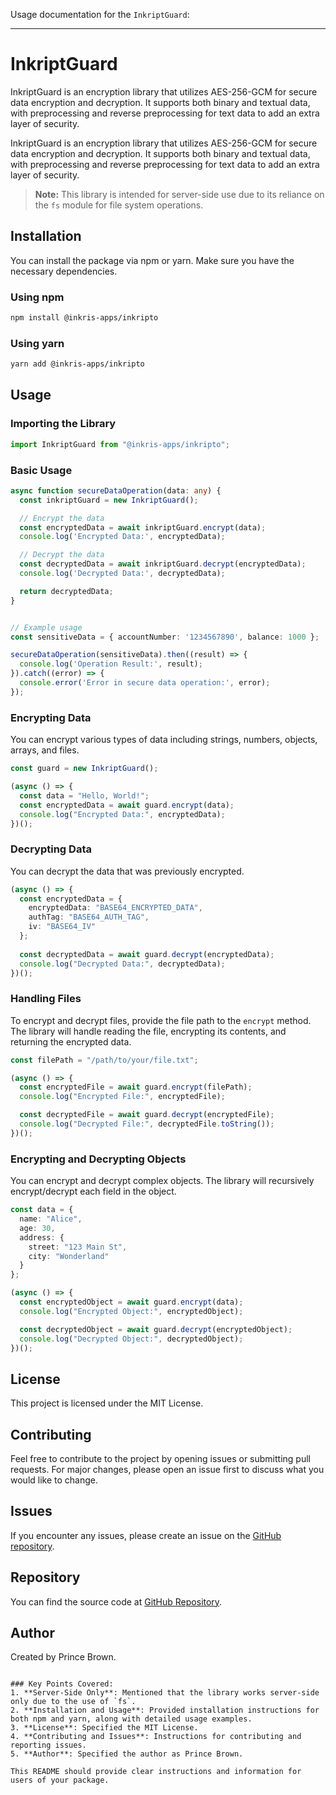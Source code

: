 
Usage documentation for the `InkriptGuard`:

---

# InkriptGuard

InkriptGuard is an encryption library that utilizes AES-256-GCM for secure data encryption and decryption. It supports both binary and textual data, with preprocessing and reverse preprocessing for text data to add an extra layer of security.

InkriptGuard is an encryption library that utilizes AES-256-GCM for secure data encryption and decryption. It supports both binary and textual data, with preprocessing and reverse preprocessing for text data to add an extra layer of security.

> **Note:** 
> This library is intended for server-side use due to its reliance on the `fs` module for file system operations.


## Installation

You can install the package via npm or yarn. Make sure you have the necessary dependencies.

### Using npm

```sh
npm install @inkris-apps/inkripto
```

### Using yarn

```sh
yarn add @inkris-apps/inkripto
```

## Usage

### Importing the Library

```typescript
import InkriptGuard from "@inkris-apps/inkripto";
```

### Basic Usage

```typescript
async function secureDataOperation(data: any) {
  const inkriptGuard = new InkriptGuard();

  // Encrypt the data
  const encryptedData = await inkriptGuard.encrypt(data);
  console.log('Encrypted Data:', encryptedData);

  // Decrypt the data
  const decryptedData = await inkriptGuard.decrypt(encryptedData);
  console.log('Decrypted Data:', decryptedData);

  return decryptedData;
}


// Example usage
const sensitiveData = { accountNumber: '1234567890', balance: 1000 };

secureDataOperation(sensitiveData).then((result) => {
  console.log('Operation Result:', result);
}).catch((error) => {
  console.error('Error in secure data operation:', error);
});
```

### Encrypting Data

You can encrypt various types of data including strings, numbers, objects, arrays, and files.

```typescript
const guard = new InkriptGuard();

(async () => {
  const data = "Hello, World!";
  const encryptedData = await guard.encrypt(data);
  console.log("Encrypted Data:", encryptedData);
})();
```

### Decrypting Data

You can decrypt the data that was previously encrypted.

```typescript
(async () => {
  const encryptedData = {
    encryptedData: "BASE64_ENCRYPTED_DATA",
    authTag: "BASE64_AUTH_TAG",
    iv: "BASE64_IV"
  };
  
  const decryptedData = await guard.decrypt(encryptedData);
  console.log("Decrypted Data:", decryptedData);
})();
```

### Handling Files

To encrypt and decrypt files, provide the file path to the `encrypt` method. The library will handle reading the file, encrypting its contents, and returning the encrypted data.

```typescript
const filePath = "/path/to/your/file.txt";

(async () => {
  const encryptedFile = await guard.encrypt(filePath);
  console.log("Encrypted File:", encryptedFile);

  const decryptedFile = await guard.decrypt(encryptedFile);
  console.log("Decrypted File:", decryptedFile.toString());
})();
```

### Encrypting and Decrypting Objects

You can encrypt and decrypt complex objects. The library will recursively encrypt/decrypt each field in the object.

```typescript
const data = {
  name: "Alice",
  age: 30,
  address: {
    street: "123 Main St",
    city: "Wonderland"
  }
};

(async () => {
  const encryptedObject = await guard.encrypt(data);
  console.log("Encrypted Object:", encryptedObject);

  const decryptedObject = await guard.decrypt(encryptedObject);
  console.log("Decrypted Object:", decryptedObject);
})();
```

## License

This project is licensed under the MIT License.

## Contributing

Feel free to contribute to the project by opening issues or submitting pull requests. For major changes, please open an issue first to discuss what you would like to change.

## Issues

If you encounter any issues, please create an issue on the [GitHub repository](https://github.com/inkris-apps/inkriptGuard/issues).

## Repository

You can find the source code at [GitHub Repository](https://github.com/inkris-apps/inkriptGuard).

## Author

Created by Prince Brown.
```

### Key Points Covered:
1. **Server-Side Only**: Mentioned that the library works server-side only due to the use of `fs`.
2. **Installation and Usage**: Provided installation instructions for both npm and yarn, along with detailed usage examples.
3. **License**: Specified the MIT License.
4. **Contributing and Issues**: Instructions for contributing and reporting issues.
5. **Author**: Specified the author as Prince Brown.

This README should provide clear instructions and information for users of your package.